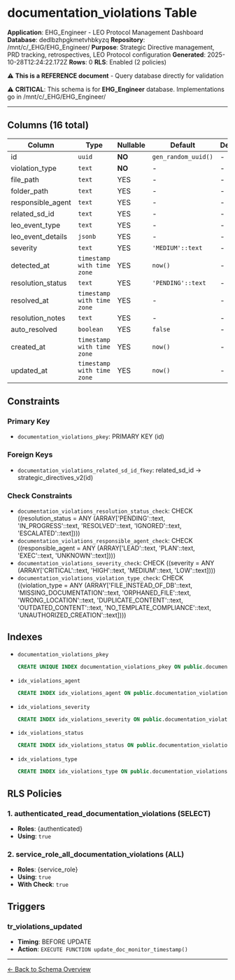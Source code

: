 # documentation_violations Table

**Application**: EHG_Engineer - LEO Protocol Management Dashboard
**Database**: dedlbzhpgkmetvhbkyzq
**Repository**: /mnt/c/_EHG/EHG_Engineer/
**Purpose**: Strategic Directive management, PRD tracking, retrospectives, LEO Protocol configuration
**Generated**: 2025-10-28T12:24:22.172Z
**Rows**: 0
**RLS**: Enabled (2 policies)

⚠️ **This is a REFERENCE document** - Query database directly for validation

⚠️ **CRITICAL**: This schema is for **EHG_Engineer** database. Implementations go in /mnt/c/_EHG/EHG_Engineer/

---

## Columns (16 total)

| Column | Type | Nullable | Default | Description |
|--------|------|----------|---------|-------------|
| id | `uuid` | **NO** | `gen_random_uuid()` | - |
| violation_type | `text` | **NO** | - | - |
| file_path | `text` | YES | - | - |
| folder_path | `text` | YES | - | - |
| responsible_agent | `text` | YES | - | - |
| related_sd_id | `text` | YES | - | - |
| leo_event_type | `text` | YES | - | - |
| leo_event_details | `jsonb` | YES | - | - |
| severity | `text` | YES | `'MEDIUM'::text` | - |
| detected_at | `timestamp with time zone` | YES | `now()` | - |
| resolution_status | `text` | YES | `'PENDING'::text` | - |
| resolved_at | `timestamp with time zone` | YES | - | - |
| resolution_notes | `text` | YES | - | - |
| auto_resolved | `boolean` | YES | `false` | - |
| created_at | `timestamp with time zone` | YES | `now()` | - |
| updated_at | `timestamp with time zone` | YES | `now()` | - |

## Constraints

### Primary Key
- `documentation_violations_pkey`: PRIMARY KEY (id)

### Foreign Keys
- `documentation_violations_related_sd_id_fkey`: related_sd_id → strategic_directives_v2(id)

### Check Constraints
- `documentation_violations_resolution_status_check`: CHECK ((resolution_status = ANY (ARRAY['PENDING'::text, 'IN_PROGRESS'::text, 'RESOLVED'::text, 'IGNORED'::text, 'ESCALATED'::text])))
- `documentation_violations_responsible_agent_check`: CHECK ((responsible_agent = ANY (ARRAY['LEAD'::text, 'PLAN'::text, 'EXEC'::text, 'UNKNOWN'::text])))
- `documentation_violations_severity_check`: CHECK ((severity = ANY (ARRAY['CRITICAL'::text, 'HIGH'::text, 'MEDIUM'::text, 'LOW'::text])))
- `documentation_violations_violation_type_check`: CHECK ((violation_type = ANY (ARRAY['FILE_INSTEAD_OF_DB'::text, 'MISSING_DOCUMENTATION'::text, 'ORPHANED_FILE'::text, 'WRONG_LOCATION'::text, 'DUPLICATE_CONTENT'::text, 'OUTDATED_CONTENT'::text, 'NO_TEMPLATE_COMPLIANCE'::text, 'UNAUTHORIZED_CREATION'::text])))

## Indexes

- `documentation_violations_pkey`
  ```sql
  CREATE UNIQUE INDEX documentation_violations_pkey ON public.documentation_violations USING btree (id)
  ```
- `idx_violations_agent`
  ```sql
  CREATE INDEX idx_violations_agent ON public.documentation_violations USING btree (responsible_agent)
  ```
- `idx_violations_severity`
  ```sql
  CREATE INDEX idx_violations_severity ON public.documentation_violations USING btree (severity)
  ```
- `idx_violations_status`
  ```sql
  CREATE INDEX idx_violations_status ON public.documentation_violations USING btree (resolution_status)
  ```
- `idx_violations_type`
  ```sql
  CREATE INDEX idx_violations_type ON public.documentation_violations USING btree (violation_type)
  ```

## RLS Policies

### 1. authenticated_read_documentation_violations (SELECT)

- **Roles**: {authenticated}
- **Using**: `true`

### 2. service_role_all_documentation_violations (ALL)

- **Roles**: {service_role}
- **Using**: `true`
- **With Check**: `true`

## Triggers

### tr_violations_updated

- **Timing**: BEFORE UPDATE
- **Action**: `EXECUTE FUNCTION update_doc_monitor_timestamp()`

---

[← Back to Schema Overview](../database-schema-overview.md)
